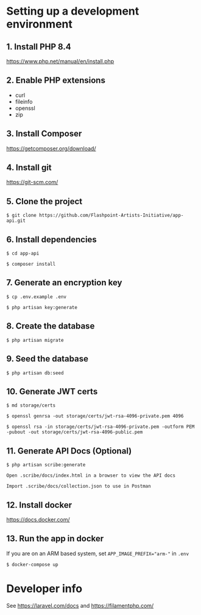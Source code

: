 # Setting up a development environment

## 1. Install PHP 8.4

https://www.php.net/manual/en/install.php

## 2. Enable PHP extensions

-   curl
-   fileinfo
-   openssl
-   zip

## 3. Install Composer

https://getcomposer.org/download/

## 4. Install git

https://git-scm.com/

## 5. Clone the project

    $ git clone https://github.com/Flashpoint-Artists-Initiative/app-api.git

## 6. Install dependencies

    $ cd app-api

    $ composer install

## 7. Generate an encryption key

    $ cp .env.example .env

    $ php artisan key:generate

## 8. Create the database

    $ php artisan migrate

## 9. Seed the database

    $ php artisan db:seed

## 10. Generate JWT certs

    $ md storage/certs

    $ openssl genrsa -out storage/certs/jwt-rsa-4096-private.pem 4096

    $ openssl rsa -in storage/certs/jwt-rsa-4096-private.pem -outform PEM -pubout -out storage/certs/jwt-rsa-4096-public.pem

## 11. Generate API Docs (Optional)

    $ php artisan scribe:generate

    Open .scribe/docs/index.html in a browser to view the API docs

    Import .scribe/docs/collection.json to use in Postman

## 12. Install docker

https://docs.docker.com/

## 13. Run the app in docker

If you are on an ARM based system, set `APP_IMAGE_PREFIX="arm-"` in `.env`

    $ docker-compose up

# Developer info

See https://laravel.com/docs and https://filamentphp.com/
